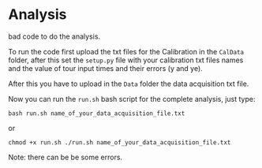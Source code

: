 # Analysis

bad code to do the analysis.

To run the code first upload the txt files for the Calibration in the `CalData` folder, after this set the `setup.py` file with your calibration txt files names and the value of tour input times and their errors (y and ye).

After this you have to upload in the `Data` folder the data acquisition txt file.

Now you can run the `run.sh` bash script for the complete analysis, just type:


`bash run.sh name_of_your_data_acquisition_file.txt`


or 

`chmod +x run.sh
./run.sh name_of_your_data_acquisition_file.txt`



Note: there can be be some errors.
